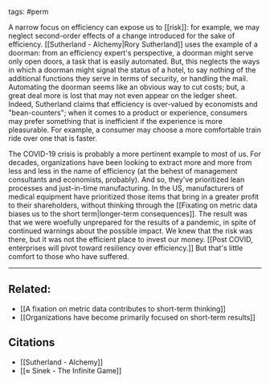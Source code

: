 tags: #perm 

A narrow focus on efficiency can expose us to [[risk]]: for example, we may neglect second-order effects of a change introduced for the sake of efficiency. [[Sutherland - Alchemy|Rory Sutherland]] uses the example of a doorman: from an efficiency expert's perspective, a doorman might serve only open doors, a task that is easily automated. But, this neglects the ways in which a doorman might signal the status of a hotel, to say nothing of the additional functions they serve in terms of security, or handling the mail. Automating the doorman seems like an obvious way to cut costs; but, a great deal more is lost that may not even appear on the ledger sheet. Indeed, Sutherland claims that efficiency is over-valued by economists and "bean-counters"; when it comes to a product or experience, consumers may prefer something that is inefficient if the experience is more pleasurable. For example, a consumer may choose a more comfortable train ride over one that is faster. 

The COVID-19 crisis is probably a more pertinent example to most of us. For decades, organizations have been looking to extract more and more from less and less in the name of efficiency (at the behest of management consultants and economists, probably). And so, they've prioritized lean processes and just-in-time manufacturing. In the US, manufacturers of medical equipment have prioritized those items that bring in a greater profit to their shareholders, without thinking through the [[Fixating on metric data biases us to the short term|longer-term consequences]]. The result was that we were woefully unprepared for the results of a pandemic, in spite of continued warnings about the possible impact. We knew that the risk was there, but it was not the efficient place to invest our money. [[Post COVID, enterprises will pivot toward resiliency over efficiency.]] But that's little comfort to those who have suffered. 

---
## Related: 
- [[A fixation on metric data contributes to short-term thinking]]
- [[Organizations have become primarily focused on short-term results]]

## Citations
- [[Sutherland - Alchemy]]
- [[≈ Sinek - The Infinite Game]]


